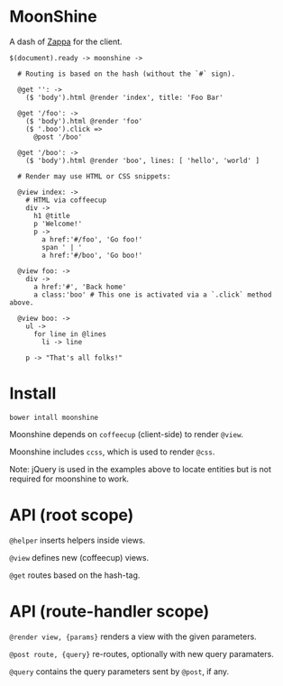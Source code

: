 MoonShine
=========

A dash of [Zappa](https://github.com/zappajs/zappajs) for the client.

    $(document).ready -> moonshine ->

      # Routing is based on the hash (without the `#` sign).

      @get '': ->
        ($ 'body').html @render 'index', title: 'Foo Bar'

      @get '/foo': ->
        ($ 'body').html @render 'foo'
        ($ '.boo').click =>
          @post '/boo'

      @get '/boo': ->
        ($ 'body').html @render 'boo', lines: [ 'hello', 'world' ]

      # Render may use HTML or CSS snippets:

      @view index: ->
        # HTML via coffeecup
        div ->
          h1 @title
          p 'Welcome!'
          p ->
            a href:'#/foo', 'Go foo!'
            span ' | '
            a href:'#/boo', 'Go boo!'

      @view foo: ->
        div ->
          a href:'#', 'Back home'
          a class:'boo' # This one is activated via a `.click` method above.

      @view boo: ->
        ul ->
          for line in @lines
            li -> line

        p -> "That's all folks!"

Install
=======

    bower intall moonshine

Moonshine depends on `coffeecup` (client-side) to render `@view`.

Moonshine includes `ccss`, which is used to render `@css`.

Note: jQuery is used in the examples above to locate entities but is not required for moonshine to work.

API (root scope)
================

`@helper` inserts helpers inside views.

`@view` defines new (coffeecup) views.

`@get` routes based on the hash-tag.

API (route-handler scope)
=========================

`@render view, {params}` renders a view with the given parameters.

`@post route, {query}` re-routes, optionally with new query paramaters.

`@query` contains the query parameters sent by `@post`, if any.
